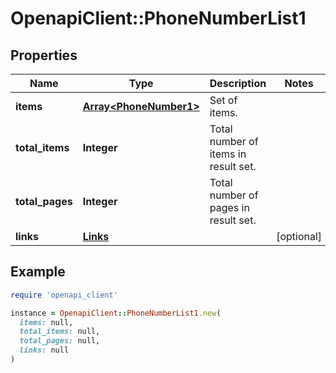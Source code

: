 # OpenapiClient::PhoneNumberList1

## Properties

| Name | Type | Description | Notes |
| ---- | ---- | ----------- | ----- |
| **items** | [**Array&lt;PhoneNumber1&gt;**](PhoneNumber1.md) | Set of items. |  |
| **total_items** | **Integer** | Total number of items in result set. |  |
| **total_pages** | **Integer** | Total number of pages in result set. |  |
| **links** | [**Links**](Links.md) |  | [optional] |

## Example

```ruby
require 'openapi_client'

instance = OpenapiClient::PhoneNumberList1.new(
  items: null,
  total_items: null,
  total_pages: null,
  links: null
)
```

